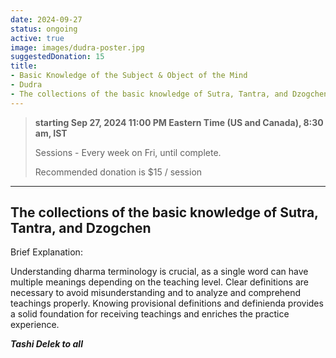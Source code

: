 ```yaml
---
date: 2024-09-27
status: ongoing
active: true
image: images/dudra-poster.jpg
suggestedDonation: 15
title:
- Basic Knowledge of the Subject & Object of the Mind
- Dudra
- The collections of the basic knowledge of Sutra, Tantra, and Dzogchen
---
```


> **starting Sep 27, 2024 11:00 PM Eastern Time (US and Canada), 8:30 am, IST**
>
> Sessions - Every week on Fri, until complete.
>
> Recommended donation is $15 / session

---

## The collections of the basic knowledge of Sutra, Tantra, and Dzogchen

Brief Explanation:

Understanding dharma terminology is crucial, as a single word can have multiple meanings depending
on the teaching level. Clear definitions are necessary to avoid misunderstanding and to analyze
and comprehend teachings properly. Knowing provisional definitions and definienda provides a solid
foundation for receiving teachings and enriches the practice experience.

**_Tashi Delek to all_**
